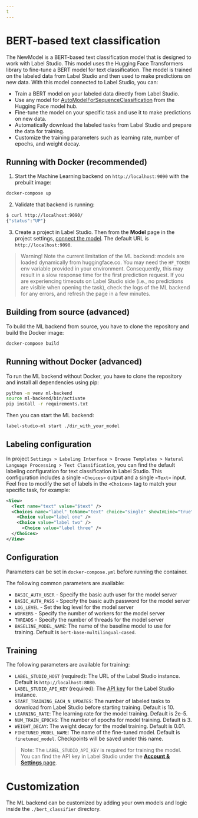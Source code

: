 ```yaml
---
t
---
```


<!--
---
title: Classify text with a BERT model
type: guide
tier: all
order: 35
hide_menu: true
hide_frontmatter_title: true
meta_title: BERT-based text classification
meta_description: Tutorial on how to use BERT-based text classification with your Label Studio project
categories:
    - Natural Language Processing
    - Text Classification
    - BERT
    - Hugging Face
image: "/tutorials/bert.png"
---
-->

# BERT-based text classification

The NewModel is a BERT-based text classification model that is designed to work with Label Studio. This model uses the Hugging Face Transformers library to fine-tune a BERT model for text classification. The model is trained on the labeled data from Label Studio and then used to make predictions on new data.  With this model connected to Label Studio, you can: 

- Train a BERT model on your labeled data directly from Label Studio.
- Use any model for [AutoModelForSequenceClassification](https://huggingface.co/transformers/v3.0.2/model_doc/auto.html#automodelforsequenceclassification) from the Hugging Face model hub.
- Fine-tune the model on your specific task and use it to make predictions on new data.
- Automatically download the labeled tasks from Label Studio and prepare the data for training.
- Customize the training parameters such as learning rate, number of epochs, and weight decay.


## Running with Docker (recommended)

1. Start the Machine Learning backend on `http://localhost:9090` with the prebuilt image:

```bash
docker-compose up
```

2. Validate that backend is running:

```bash
$ curl http://localhost:9090/
{"status":"UP"}
```

3. Create a project in Label Studio. Then from the **Model** page in the project settings, [connect the model](https://labelstud.io/guide/ml#Connect-the-model-to-Label-Studio). The default URL is `http://localhost:9090`.

> Warning! Note the current limitation of the ML backend: models are loaded dynamically from huggingface.co. You may need the `HF_TOKEN` env variable provided in your environment. Consequently, this may result in a slow response time for the first prediction request. If you are experiencing timeouts on Label Studio side (i.e., no predictions are visible when opening the task), check the logs of the ML backend for any errors, and refresh the page in a few minutes.

## Building from source (advanced)

To build the ML backend from source, you have to clone the repository and build the Docker image:

```bash
docker-compose build
```

## Running without Docker (advanced)

To run the ML backend without Docker, you have to clone the repository and install all dependencies using pip:

```bash
python -m venv ml-backend
source ml-backend/bin/activate
pip install -r requirements.txt
```

Then you can start the ML backend:

```bash
label-studio-ml start ./dir_with_your_model
```


## Labeling configuration

In project `Settings > Labeling Interface > Browse Templates > Natural Language Processing > Text Classification`, you can find the default labeling configuration for text classification in Label Studio. This configuration includes a single `<Choices>` output and a single `<Text>` input. 
Feel free to modify the set of labels in the `<Choices>` tag to match your specific task, for example:

```xml
<View>
  <Text name="text" value="$text" />
  <Choices name="label" toName="text" choice="single" showInLine="true">
    <Choice value="label one" />
    <Choice value="label two" />
      <Choice value="label three" />
  </Choices>
</View>
```


## Configuration

Parameters can be set in `docker-compose.yml` before running the container.

The following common parameters are available:

- `BASIC_AUTH_USER` - Specify the basic auth user for the model server
- `BASIC_AUTH_PASS` - Specify the basic auth password for the model server
- `LOG_LEVEL` - Set the log level for the model server
- `WORKERS` - Specify the number of workers for the model server
- `THREADS` - Specify the number of threads for the model server
- `BASELINE_MODEL_NAME`: The name of the baseline model to use for training. Default is `bert-base-multilingual-cased`.

## Training

The following parameters are available for training:

- `LABEL_STUDIO_HOST` (required): The URL of the Label Studio instance. Default is `http://localhost:8080`.
- `LABEL_STUDIO_API_KEY` (required): The [API key](https://labelstud.io/guide/user_account#Access-token) for the Label Studio instance.
- `START_TRAINING_EACH_N_UPDATES`: The number of labeled tasks to download from Label Studio before starting training. Default is 10.
- `LEARNING_RATE`: The learning rate for the model training. Default is 2e-5.
- `NUM_TRAIN_EPOCHS`: The number of epochs for model training. Default is 3.
- `WEIGHT_DECAY`: The weight decay for the model training. Default is 0.01.
- `FINETUNED_MODEL_NAME`: The name of the fine-tuned model. Default is `finetuned_model`. Checkpoints will be saved under this name.

> Note: The `LABEL_STUDIO_API_KEY` is required for training the model. You can find the API key in Label Studio under the [**Account & Settings** page](https://labelstud.io/guide/user_account#Access-token).


# Customization

The ML backend can be customized by adding your own models and logic inside the `./bert_classifier` directory.